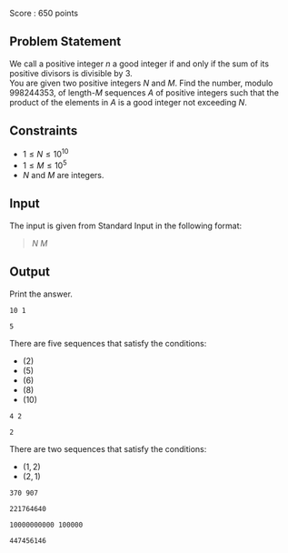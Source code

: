 Score : $650$ points

## Problem Statement

We call a positive integer $n$ a good integer if and only if the sum of its positive divisors is divisible by $3$.<br>
You are given two positive integers $N$ and $M$. Find the number, modulo $998244353$, of length-$M$ sequences $A$ of positive integers such that the product of the elements in $A$ is a good integer not exceeding $N$.

## Constraints

- $1 \leq N \leq 10^{10}$
- $1 \leq M \leq 10^5$
- $N$ and $M$ are integers.

## Input

The input is given from Standard Input in the following format:

> $N$ $M$

## Output

Print the answer.

```input1
10 1
```

```output1
5
```

There are five sequences that satisfy the conditions:

- $(2)$
- $(5)$
- $(6)$
- $(8)$
- $(10)$

```input2
4 2
```

```output2
2
```

There are two sequences that satisfy the conditions:

- $(1, 2)$
- $(2, 1)$

```input3
370 907
```

```output3
221764640
```

```input4
10000000000 100000
```

```output4
447456146
```